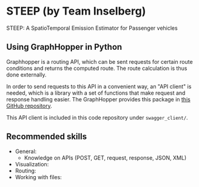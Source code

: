 # STEEP (by Team Inselberg)
STEEP: A SpatioTemporal Emission Estimator for Passenger vehicles

## Using GraphHopper in Python
Graphhopper is a routing API, which can be sent requests for certain route conditions and returns the computed route. 
The route calculation is thus done externally. 

In order to send requests to this API in a convenient way, an "API client" is needed, which is a library with a set of 
functions that make request and response handling easier. 
The GraphHopper provides this package in [this GitHub repository](https://github.com/graphhopper/directions-api-clients-route-optimization/tree/master/python).

This API client is included in this code repository under `swagger_client/`. 


## Recommended skills
- General: 
    - Knowledge on APIs (POST, GET, request, response, JSON, XML)
- Visualization:
- Routing: 
- Working with files:

